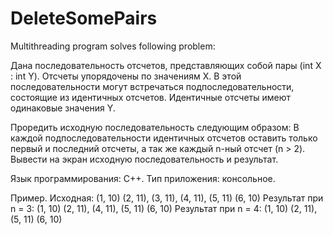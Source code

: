 # DeleteSomePairs
Multithreading program solves following problem:
<p>
Дана последовательность отсчетов, представляющих собой пары (int Х : int Y). Отсчеты упорядочены по значениям Х.
В этой последовательности могут встречаться подпоследовательности, состоящие из идентичных отсчетов. 
Идентичные отсчеты имеют одинаковые значения Y. 
</p>
<p>
Проредить исходную последовательность следующим образом:
В каждой подпоследовательности идентичных отсчетов оставить только первый и последний отсчеты, 
а так же каждый n-ный отсчет (n > 2). 
Вывести на экран исходную последовательность и результат.
</p>

<p>
Язык программирования: C++.
Тип приложения: консольное.
</p>
<p>
Пример.
Исходная: (1, 10) (2, 11), (3, 11), (4, 11), (5, 11) (6, 10)
Результат при n = 3: (1, 10) (2, 11), (4, 11), (5, 11) (6, 10)
Результат при n = 4: (1, 10) (2, 11), (5, 11) (6, 10)
</p>

